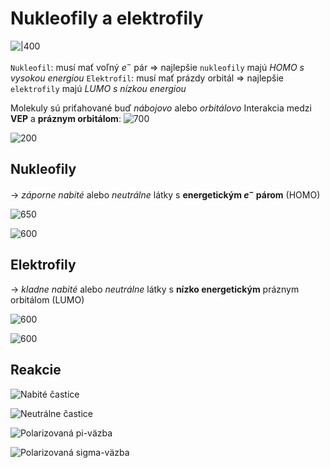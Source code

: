 # Nukleofily a elektrofily
![|400](nukleofily_elektrofily.jpeg)

`Nukleofil`: musí mať voľný $e^-$ pár => najlepšie `nukleofily` majú *HOMO s vysokou energiou*
`Elektrofil`: musí mať prázdy orbitál => najlepšie `elektrofily` majú *LUMO s nízkou energiou*

Molekuly sú priťahované buď *nábojovo* alebo *orbitálovo*
Interakcia medzi **VEP** a **práznym orbitálom**:
![700](elektrofily-nukleofily-MO.png)

![200](reakcia-nu-e.png)

## Nukleofily
-> *záporne nabité* alebo *neutrálne* látky s **energetickým $e^-$ párom** (HOMO)

![650](typy-nukleofilov.png)

![600](nukleofily-mechanizmy.png)

## Elektrofily
-> *kladne nabité* alebo *neutrálne* látky s **nízko energetickým** práznym orbitálom (LUMO)

![600](elektrofily-typy.png)

![600](elektrofily-mechanizmy.png)

## Reakcie
![Nabité častice](Pasted%20image%2020220722152751.png)

![Neutrálne častice](Pasted%20image%2020220722152734.png)

![Polarizovaná pi-väzba](Pasted%20image%2020220722152812.png)

![Polarizovaná sigma-väzba](Pasted%20image%2020220722152825.png)